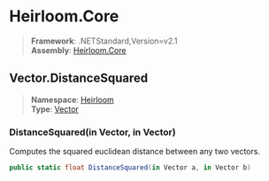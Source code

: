 # Heirloom.Core

> **Framework**: .NETStandard,Version=v2.1  
> **Assembly**: [Heirloom.Core][0]  

## Vector.DistanceSquared

> **Namespace**: [Heirloom][0]  
> **Type**: [Vector][1]  

### DistanceSquared(in Vector, in Vector)

Computes the squared euclidean distance between any two vectors.

```cs
public static float DistanceSquared(in Vector a, in Vector b)
```

[0]: ../../../Heirloom.Core.md
[1]: ../Vector.md
